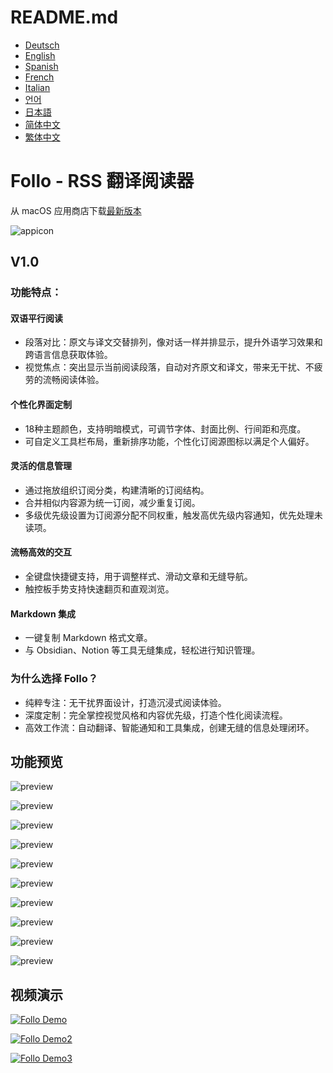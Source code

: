 # README.md
- [Deutsch](README.de.md)
- [English](README.md)
- [Spanish](README.es.md)
- [French](README.fr.md)
- [Italian](README.it.md)
- [언어](README.ko.md)
- [日本語](README.ja.md)
- [简体中文](README.zh_cn.md)
- [繁体中文](README.zh_tw.md)

# Follo - RSS 翻译阅读器

从 macOS 应用商店下载[最新版本](https://apps.apple.com/us/app/id6742404919)

![appicon](images/appicon-128x128.png)

V1.0
---
### 功能特点：

#### 双语平行阅读
- 段落对比：原文与译文交替排列，像对话一样并排显示，提升外语学习效果和跨语言信息获取体验。
- 视觉焦点：突出显示当前阅读段落，自动对齐原文和译文，带来无干扰、不疲劳的流畅阅读体验。

#### 个性化界面定制
- 18种主题颜色，支持明暗模式，可调节字体、封面比例、行间距和亮度。
- 可自定义工具栏布局，重新排序功能，个性化订阅源图标以满足个人偏好。

#### 灵活的信息管理
- 通过拖放组织订阅分类，构建清晰的订阅结构。
- 合并相似内容源为统一订阅，减少重复订阅。
- 多级优先级设置为订阅源分配不同权重，触发高优先级内容通知，优先处理未读项。

#### 流畅高效的交互
- 全键盘快捷键支持，用于调整样式、滑动文章和无缝导航。
- 触控板手势支持快速翻页和直观浏览。

#### Markdown 集成
- 一键复制 Markdown 格式文章。
- 与 Obsidian、Notion 等工具无缝集成，轻松进行知识管理。

### 为什么选择 Follo？
- 纯粹专注：无干扰界面设计，打造沉浸式阅读体验。
- 深度定制：完全掌控视觉风格和内容优先级，打造个性化阅读流程。
- 高效工作流：自动翻译、智能通知和工具集成，创建无缝的信息处理闭环。

## 功能预览
![preview](images/App-Preview-1.webp)

![preview](images/App-Preview-2.webp)

![preview](images/App-Preview-3.webp)

![preview](images/App-Preview-4.webp)

![preview](images/App-Preview-5.webp)

![preview](images/App-Preview-6.webp)

![preview](images/App-Preview-7.webp)

![preview](images/App-Preview-8.webp)

![preview](images/App-Preview-9.webp)

![preview](images/App-Preview-10.webp)

## 视频演示

[![Follo Demo](https://img.youtube.com/vi/APulGMFpUDM/0.jpg)](https://www.youtube.com/watch?v=APulGMFpUDM)

[![Follo Demo2](https://img.youtube.com/vi/KX7KWh9IZVg/0.jpg)](https://www.youtube.com/watch?v=KX7KWh9IZVg)

[![Follo Demo3](https://img.youtube.com/vi/GqvzYdCuy9g/0.jpg)](https://www.youtube.com/watch?v=GqvzYdCuy9g)
